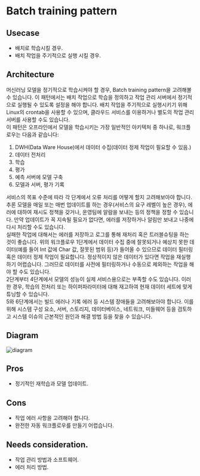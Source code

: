 # Batch training pattern

## Usecase
- 배치로 학습시킬 경우.
- 배치 작업을 주기적으로 실행 시킬 경우.

## Architecture
머신러닝 모델을 정기적으로 학습시켜야 할 경우, Batch training pattern을 고려해볼 수 있습니다. 이 패턴에서는 배치 작업으로 학습을 정의하고 작업 관리 서버에서 정기적으로 실행될 수 있도록 설정을 해야 합니다. 배치 작업을 주기적으로 실행시키기 위해 Linux의 crontab을 사용할 수 있으며, 클라우드 서비스를 이용하거나 별도의 작업 관리 서버를 사용할 수도 있습니다. <br>
이 패턴은 오프라인에서 모델을 학습시키는 가장 일반적인 아키텍처 중 하나로, 워크플로우는 다음과 같습니다: 
1. DWH(Data Ware House)에서 데이터 수집(데이터 정제 작업이 필요할 수 있음.)
2. 데이터 전처리
3. 학습
4. 평가 
5. 예측 서버에 모델 구축
6. 모델과 서버, 평가 기록 

서비스의 목표 수준에 따라 각 단계에서 오류 처리를 어떻게 할지 고려해보아야 합니다. <br>
추론 모델을 매일 또는 매번 업데이트를 하는 경우(서비스의 요구 레벨이 높은 경우), 에러에 대하여 재시도 정책을 갖거나, 운영팀에 알람을 보내는 등의 정책을 정할 수 있습니다. 만약 업데이트가 꼭 지속될 필요가 없다면, 에러를 저장하거나 알림만 보내고 나중에 다시 처리할 수도 있습니다. <br>
실패한 작업에 대해서는 에러를 저장하고 로그를 통해 재처리 혹은 트러블슈팅을 하는 것이 좋습니다. 위의 워크플로우 1단계에서 데이터 수집 중에 잘못되거나 예상치 못한 데이터(예를 들어 Int 값에 Char 값, 잘못된 범위 등)가 들어올 수 있으므로 데이터 필터링 혹은 데이터 정제 작업이 필요합니다. 정상적이지 않은 데이터가 있다면 작업을 재실행하기 어렵습니다. 그러므로 데이터를 사전에 필터링하거나 수동으로 제외하는 작업을 해야 할 수도 있습니다. <br>
2단계부터 4단계에서 모델의 성능이 실제 서비스용으로는 부족할 수도 있습니다. 이러한 경우, 학습의 전처리 또는 하이퍼파라미터에 대해 재고하여 현재 데이터 세트에 맞게 튜닝할 수 있습니다.<br>
5와 6단계에서는 빌드 에러나 기록 에러 등 시스템 장애들을 고려해보아야 합니다. 이를 위해 시스템 구성 요소, 서버, 스토리지, 데이터베이스, 네트워크, 미들웨어 등을 검토하고 시스템 이슈의 근본적인 원인과 해결 방법 등을 찾을 수 있습니다.<br>


## Diagram
![diagram](diagram.png)


## Pros
- 정기적인 재학습과 모델 업데이트. 

## Cons
- 작업 에러 사항을 고려해야 합니다.
- 완전한 자동 워크플로우를 만들기 어렵습니다. 

## Needs consideration.
- 작업 관리 방법과 소프트웨어. 
- 에러 처리 방법. 
